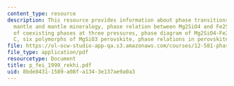 ```yaml
---
content_type: resource
description: This resource provides information about phase transitions in the earth?s
  mantle and mantle mineralogy, phase relation between Mg2SiO4 and Fe2SiO4, composition
  of coexisting phases at three pressures, phase diagram of Mg2SiO4-Fe2SiO4 at 1600
  C, six polymorphs of MgSiO3 perovskite, phase relations in perovskite and pyrope.
file: https://ol-ocw-studio-app-qa.s3.amazonaws.com/courses/12-581-phase-transitions-in-the-earths-interior-spring-2005/8bde84311589a08fa1343e137ae9a0a3_p_fei_1999_rekhi.pdf
file_type: application/pdf
resourcetype: Document
title: p_fei_1999_rekhi.pdf
uid: 8bde8431-1589-a08f-a134-3e137ae9a0a3
---
```

